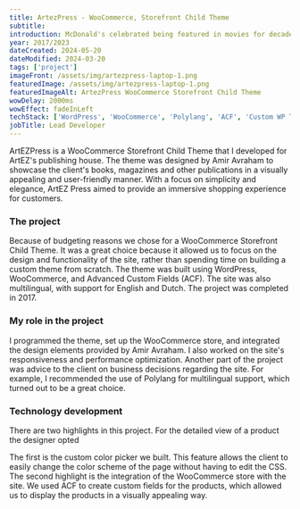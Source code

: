 ```yaml
---
title: ArtezPress - WooCommerce, Storefront Child Theme
subtitle:
introduction: McDonald's celebrated being featured in movies for decades by introducing a new meal and a new promotion site. I was tasked with developing the site. As an international site, the site supported over 105 languages.
year: 2017/2023
dateCreated: 2024-05-20
dateModified: 2024-03-20
tags: ['project']
imageFront: /assets/img/artezpress-laptop-1.png
featuredImage: /assets/img/artezpress-laptop-1.png
featuredImageAlt: ArtezPress WooCommerce Storefront Child Theme
wowDelay: 2000ms
wowEffect: fadeInLeft
techStack: ['WordPress', 'WooCommerce', 'Polylang', 'ACF', 'Custom WP Theme', 'Git']
jobTitle: Lead Developer
---
```


ArtEZPress is a WooCommerce Storefront Child Theme that I developed for ArtEZ's publishing house. The theme was designed by Amir Avraham to showcase the client's books, magazines and other publications in a visually appealing and user-friendly manner. With a focus on simplicity and elegance, ArtEZ Press aimed to provide an immersive shopping experience for customers.

### The project
Because of budgeting reasons we chose for a WooCommerce Storefront Child Theme. It was a great choice because it allowed us to focus on the design and functionality of the site, rather than spending time on building a custom theme from scratch. The theme was built using WordPress, WooCommerce, and Advanced Custom Fields (ACF). The site was also multilingual, with support for English and Dutch. The project was completed in 2017.

### My role in the project
I programmed the theme, set up the WooCommerce store, and integrated the design elements provided by Amir Avraham. I also worked on the site's responsiveness and performance optimization. Another part of the project was advice to the client on business decisions regarding the site. For example, I recommended the use of Polylang for multilingual support, which turned out to be a great choice.

### Technology development
There are two highlights in this project. For the detailed view of a product the designer opted

The first is the custom color picker we built. This feature allows the client to easily change the color scheme of the page without having to edit the CSS. The second highlight is the integration of the WooCommerce store with the site. We used ACF to create custom fields for the products, which allowed us to display the products in a visually appealing way.